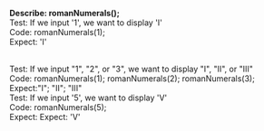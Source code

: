 **Describe: romanNumerals();**
<br>
Test: If we input '1', we want to display 'I'
<br>
Code: romanNumerals(1);
<br>
Expect: 'I'

<br>
Test: If we input "1", "2", or "3", we want to display "I", "II", or "III"
<br>
Code: romanNumerals(1); romanNumerals(2); romanNumerals(3);
<br>
Expect:"I"; "II"; "III"

<br>
Test: If we input '5', we want to display 'V'
<br>
Code: romanNumerals(5);
<br>
Expect: Expect: 'V'